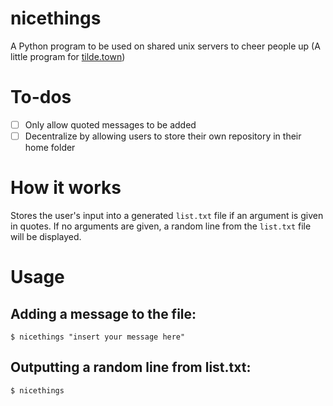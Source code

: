# nicethings
A Python program to be used on shared unix servers to cheer people up (A little program for [tilde.town](https://tilde.town))

# To-dos
- [ ] Only allow quoted messages to be added 
- [ ] Decentralize by allowing users to store their own
repository in their home folder

# How it works
Stores the user's input into a generated `list.txt` file if an argument is given in quotes. If no arguments are given, a random line from the `list.txt` file will be displayed.

# Usage
## Adding a message to the file:
`$ nicethings "insert your message here"`

## Outputting a random line from list.txt:
`$ nicethings`
